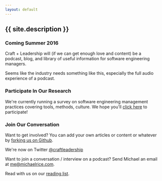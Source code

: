 ```yaml
---
layout: default
---
```


## {{ site.description }}

### Coming Summer 2016 <i class="fa fa-volume-up" aria-hidden="true"></i>

Craft + Leadership will (if we can get enough love and content) be a podcast, blog, and library of useful information for software engineering managers.

Seems like the industry needs something like this, especially the full audio experience of a podcast.

### Participate In Our Research <i class="fa fa-bar-chart" aria-hidden="true"></i>

We're currently running a survey on software engineering management practices covering tools, methods, culture. We hope you'll [click here](https://docs.google.com/a/michaelrice.com/forms/d/1mAYMiKK7DPD5KAyMQuX66gXwrTxgQl89Bwk302vBeI0/edit) to participate!

### Join Our Conversation <i class="fa fa-github" aria-hidden="true"></i> <i class="fa fa-twitter" aria-hidden="true"></i> <i class="fa fa-envelope-o" aria-hidden="true"></i>

Want to get involved? You can add your own articles or content or whatever by [forking us on Github](https://github.com/craftleadership/craftleadership.github.io).

We're now on Twitter [@craftleadership <i class="fa fa-twitter" aria-hidden="true"></i>](https://twitter.com/craftleadership)

Want to join a conversation / interview on a podcast? Send Michael an email at [me@michaelrice.com](mailto:me@michaelrice.com).

Read with us on our [reading list](/reading-list.html).
